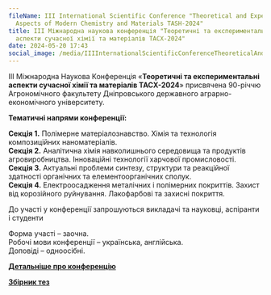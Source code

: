 ```yaml
---
fileName: III International Scientific Conference "Theoretical and Experimental
  Aspects of Modern Chemistry and Materials TASH-2024"
title: ІІІ Міжнародна наукова конференція "Теоретичні та експериментальні
  аспекти сучасної хімії та матеріалів ТАСХ-2024"
date: 2024-05-20 17:43
social_image: /media/IIIInternationalScientificConferenceTheoreticalAndExperimental.png
---
```

ІІІ Міжнародна Наукова Конференція «**Теоретичні та експериментальні аспекти сучасної хімії та матеріалів ТАСХ-2024**» присвячена 90-річчю Агрономічного факультету Дніпровського державного аграрно-економічного університету.

**Тематичні напрями конференції:**

**Секція 1.** Полімерне матеріалознавство. Хімія та технологія композиційних наноматеріалів.\
**Секція 2.** Аналітична хімія навколишнього середовища та продуктів агровиробництва. Інноваційні технології харчової промисловості.\
**Секція 3.** Актуальні проблеми синтезу, структури та реакційної здатності органічних та елементоорганічних сполук.\
**Секція 4.** Електроосадження металічних і полімерних покриттів. Захист від корозійного руйнування. Лакофарбові та захисні покриття.

До участі у конференції запрошуються викладачі та науковці, аспіранти і студенти

Форма участі – заочна.\
Робочі мови конференції – українська, англійська.\
Доповіді – одноосібні.

**[Детальніше про конференцію](http://kht.dsau.dp.ua/images/img/konferencii/informaci_him2024.pdf)**

**[Збірник тез](http://kht.dsau.dp.ua/images/img/konferencii/Zbirnyk_khim2024.pdf)**
